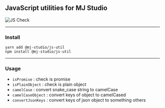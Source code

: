 ## JavaScript utilities for MJ Studio

![JS Check](https://github.com/mym0404/mj-studio-js-util/workflows/JS%20Check/badge.svg)

---
### Install

```
yarn add @mj-studio/js-util
npm install @mj-studio/js-util
```

---
### Usage

* `isPromise` : check is promise
* `isPlainObject` : check is plain object
* `camelCase` : convert snake_case string to camelCase
* `camelCaseObject` : convert keys of object to camelCased 
* `convertJsonKeys` : convert keys of json object to something others
